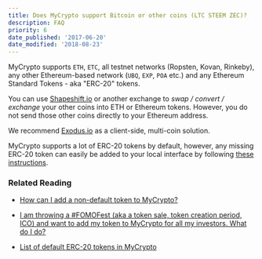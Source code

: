 ```yaml
---
title: Does MyCrypto support Bitcoin or other coins (LTC STEEM ZEC)?
description: FAQ
priority: 6
date_published: '2017-06-20'
date_modified: '2018-08-23'
---
```


MyCrypto supports `ETH`, `ETC`, all testnet networks (Ropsten, Kovan, Rinkeby), any other Ethereum-based network (`UBQ`, `EXP`, `POA` etc.) and any Ethereum Standard Tokens - aka "ERC-20" tokens.

You can use [Shapeshift.io](https://shapeshift.io/) or another exchange to _swap / convert / exchange_ your other coins into ETH or Ethereum tokens. However, you do not send those other coins directly to your Ethereum address.

We recommend [Exodus.io](https://www.exodus.io/) as a client-side, multi-coin solution.

MyCrypto supports a lot of ERC-20 tokens by default, however, any missing ERC-20 token can easily be added to your local interface by following [these instructions](https://support.mycrypto.com/tokens/adding-new-token-and-sending-custom-tokens.html).


### Related Reading

- [How can I add a non-default token to MyCrypto?](https://support.mycrypto.com/tokens/adding-new-token-and-sending-custom-tokens.html)

- [I am throwing a #FOMOFest (aka a token sale, token creation period, ICO) and want to add my token to MyCrypto for all my investors. What do I do?](https://support.mycrypto.com/contributor-info/add-token-to-default-list.html)

- [List of default ERC-20 tokens in MyCrypto](https://github.com/MyCryptoHQ/MyCrypto/blob/develop/common/config/tokens/eth.json)
